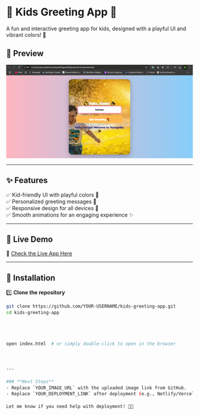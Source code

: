 # 🎉 Kids Greeting App 🎈

A fun and interactive greeting app for kids, designed with a playful UI and vibrant colors! 🚀  

## 📸 Preview  
![Kids Greeting App](https://github.com/thehariompandey/greeting-app/blob/main/Screenshot%20(309).png)  

---

## ✨ Features  
✅ Kid-friendly UI with playful colors 🎨  
✅ Personalized greeting messages 🤗  
✅ Responsive design for all devices 📱  
✅ Smooth animations for an engaging experience ✨  

---

## 🚀 Live Demo  
🔗 [Check the Live App Here](YOUR_DEPLOYMENT_LINK)  

---

## 📂 Installation  

1️⃣ **Clone the repository**  
```sh
git clone https://github.com/YOUR-USERNAME/kids-greeting-app.git
cd kids-greeting-app




open index.html  # or simply double-click to open in the browser



---

### **Next Steps**  
- Replace `YOUR_IMAGE_URL` with the uploaded image link from GitHub.  
- Replace `YOUR_DEPLOYMENT_LINK` after deployment (e.g., Netlify/Vercel).  

Let me know if you need help with deployment! 🚀🔥
